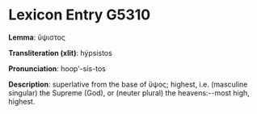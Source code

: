 # Lexicon Entry G5310

**Lemma**: ὕψιστος

**Transliteration (xlit)**: hýpsistos

**Pronunciation**: hoop'-sis-tos

**Description**:
superlative from the base of ὕψος; highest, i.e. (masculine singular) the Supreme (God), or (neuter plural) the heavens:--most high, highest.
